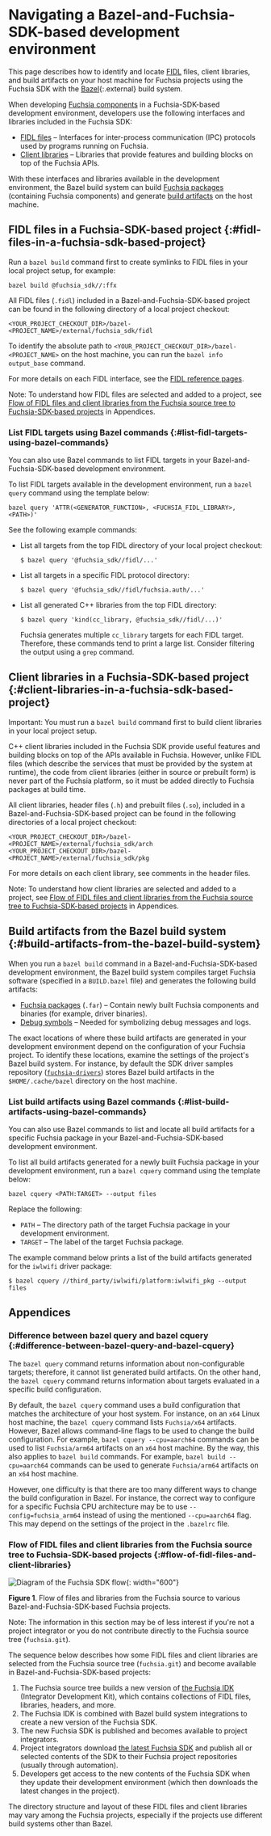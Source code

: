 # Navigating a Bazel-and-Fuchsia-SDK-based development environment

This page describes how to identify and locate [FIDL][fidl] files, client
libraries, and build artifacts on your host machine for Fuchsia projects
using the Fuchsia SDK with the [Bazel][bazel]{:.external} build system.

When developing [Fuchsia components][fuchsia-components] in a
Fuchsia-SDK-based development environment, developers use the following
interfaces and libraries included in the Fuchsia SDK:

- [FIDL files](#fidl-files-in-a-fuchsia-sdk-based-project) – Interfaces
  for inter-process communication (IPC) protocols used by programs running
  on Fuchsia.
- [Client libraries](#client-libraries-in-a-fuchsia-sdk-based-project) –
  Libraries that provide features and building blocks on top of
  the Fuchsia APIs.

With these interfaces and libraries available in the development
environment, the Bazel build system can build
[Fuchsia packages][fuchsia-package] (containing Fuchsia components)
and generate [build artifacts](#build-artifacts-from-the-bazel-build-system)
on the host machine.

## FIDL files in a Fuchsia-SDK-based project {:#fidl-files-in-a-fuchsia-sdk-based-project}

Run a `bazel build` command first to create symlinks to
FIDL files in your local project setup, for example:

```posix-terminal
bazel build @fuchsia_sdk//:ffx
```

All FIDL files (`.fidl`) included in a Bazel-and-Fuchsia-SDK-based project
can be found in the following directory of a local project checkout:

``` {:.devsite-disable-click-to-copy}
<YOUR_PROJECT_CHECKOUT_DIR>/bazel-<PROJECT_NAME>/external/fuchsia_sdk/fidl
```

To identify the absolute path to `<YOUR_PROJECT_CHECKOUT_DIR>/bazel-<PROJECT_NAME>`
on the host machine, you can run the `bazel info output_base` command.

For more details on each FIDL interface, see the
[FIDL reference pages][fidl-reference].

Note: To understand how FIDL files are selected and added to a project, see
[Flow of FIDL files and client libraries from the Fuchsia source tree to
Fuchsia-SDK-based projects](#flow-of-fidl-files-and-client-libraries)
in Appendices.

### List FIDL targets using Bazel commands {:#list-fidl-targets-using-bazel-commands}

You can also use Bazel commands to list FIDL targets in your
Bazel-and-Fuchsia-SDK-based development environment.

To list FIDL targets available in the development environment,
run a `bazel query` command using the template below:

```posix-terminal
bazel query 'ATTR(<GENERATOR_FUNCTION>, <FUCHSIA_FIDL_LIBRARY>, <PATH>)'
```

See the following example commands:

- List all targets from the top FIDL directory of your local project
  checkout:

  ``` {:.devsite-disable-click-to-copy}
  $ bazel query '@fuchsia_sdk//fidl/...'
  ```
- List all targets in a specific FIDL protocol directory:

  ``` {:.devsite-disable-click-to-copy}
  $ bazel query '@fuchsia_sdk//fidl/fuchsia.auth/...'
  ```

- List all generated C++ libraries from the top FIDL directory:

  ``` {:.devsite-disable-click-to-copy}
  $ bazel query 'kind(cc_library, @fuchsia_sdk//fidl/...)'
  ```

  Fuchsia generates multiple `cc_library` targets for each FIDL target.
  Therefore, these commands tend to print a large list. Consider
  filtering the output using a `grep` command.

## Client libraries in a Fuchsia-SDK-based project {:#client-libraries-in-a-fuchsia-sdk-based-project}

Important: You must run a `bazel build` command first to build
client libraries in your local project setup.

C++ client libraries included in the Fuchsia SDK provide useful features and
building blocks on top of the APIs available in Fuchsia. However, unlike FIDL
files (which describe the services that must be provided by the system at runtime),
the code from client libraries (either in source or prebuilt form) is never
part of the Fuchsia platform, so it must be added directly to Fuchsia packages
at build time.

All client libraries, header files (`.h`) and prebuilt files (`.so`), included
in a Bazel-and-Fuchsia-SDK-based project can be found in the following directories
of a local project checkout:

``` {:.devsite-disable-click-to-copy}
<YOUR_PROJECT_CHECKOUT_DIR>/bazel-<PROJECT_NAME>/external/fuchsia_sdk/arch
<YOUR_PROJECT_CHECKOUT_DIR>/bazel-<PROJECT_NAME>/external/fuchsia_sdk/pkg
```

For more details on each client library, see comments in the header files.

Note: To understand how client libraries are selected and added to a project, see
[Flow of FIDL files and client libraries from the Fuchsia source tree to
Fuchsia-SDK-based projects](#flow-of-fidl-files-and-client-libraries)
in Appendices.

## Build artifacts from the Bazel build system {:#build-artifacts-from-the-bazel-build-system}

When you run a `bazel build` command in a Bazel-and-Fuchsia-SDK-based
development environment, the Bazel build system compiles target Fuchsia
software (specified in a `BUILD.bazel` file) and generates the following
build artifacts:

- [Fuchsia packages][create-a-package-repository] (`.far`) – Contain
  newly built Fuchsia components and binaries (for example, driver binaries).
- [Debug symbols][debug-symbols] – Needed for symbolizing debug messages
  and logs.

The exact locations of where these build artifacts are generated in your
development environment depend on the configuration of your Fuchsia project.
To identify these locations, examine the settings of the project's Bazel
build system. For instance, by default the SDK driver samples repository
([`fuchsia-drivers`][fuchsia-drivers]) stores Bazel build artifacts
in the `$HOME/.cache/bazel` directory on the host machine.

### List build artifacts using Bazel commands {:#list-build-artifacts-using-bazel-commands}

You can also use Bazel commands to list and locate all build artifacts for
a specific Fuchsia package in your Bazel-and-Fuchsia-SDK-based development
environment.

To list all build artifacts generated for a newly built Fuchsia package in
your development environment, run a `bazel cquery` command using
the template below:

```posix-terminal
bazel cquery <PATH:TARGET> --output files
```

Replace the following:

- `PATH` – The directory path of the target Fuchsia package
  in your development environment.
- `TARGET` – The label of the target Fuchsia package.

The example command below prints a list of the build artifacts generated
for the `iwlwifi` driver package:

``` {:.devsite-disable-click-to-copy}
$ bazel cquery //third_party/iwlwifi/platform:iwlwifi_pkg --output files
```

## Appendices

### Difference between bazel query and bazel cquery {:#difference-between-bazel-query-and-bazel-cquery}

The `bazel query` command returns information about non-configurable targets;
therefore, it cannot list generated build artifacts. On the other hand, the
`bazel cquery` command returns information about targets evaluated in a
specific build configuration.

By default, the `bazel cquery` command uses a build configuration that
matches the architecture of your host system. For instance, on an `x64`
Linux host machine, the `bazel cquery` command lists `Fuchsia/x64`
artifacts. However, Bazel allows command-line flags to be used to change the
build configuration. For example, `bazel cquery --cpu=aarch64` commands can be
used to list `Fuchsia/arm64` artifacts on an `x64` host machine. By the way,
this also applies to `bazel build` commands. For example,
`bazel build --cpu=aarch64` commands can be used to generate `Fuchsia/arm64`
artifacts on an `x64` host machine.

However, one difficulty is that there are too many different ways to change
the build configuration in Bazel. For instance, the correct way to configure
for a specific Fuchsia CPU architecture may be to use `--config=fuchsia_arm64`
instead of using the mentioned `--cpu=aarch64` flag. This may depend on the
settings of the project in the `.bazelrc` file.

### Flow of FIDL files and client libraries from the Fuchsia source tree to Fuchsia-SDK-based projects {:#flow-of-fidl-files-and-client-libraries}

![Diagram of the Fuchsia SDK flow](images/fuchsia-idk-to-sdk-01.png "Image showing the flow of file and libraries in the Fuchsia SDK"){: width="600"}

**Figure 1**. Flow of files and libraries from the Fuchsia source to various
Bazel-and-Fuchsia-SDK-based Fuchsia projects.

Note: The information in this section may be of less interest if you're
not a project integrator or you do not contribute directly to the
Fuchsia source tree (`fuchsia.git`).

The sequence below describes how some FIDL files and client libraries
are selected from the Fuchsia source tree (`fuchsia.git`) and become
available in Bazel-and-Fuchsia-SDK-based projects:

1. The Fuchsia source tree builds a new version of
   [the Fuchsia IDK][fuchsia-idk] (Integrator Development Kit), which
   contains collections of FIDL files, libraries, headers, and more.
1. The Fuchsia IDK is combined with Bazel build system integrations to
   create a new version of the Fuchsia SDK.
1. The new Fuchsia SDK is published and becomes available to project
   integrators.
1. Project integrators download [the latest Fuchsia SDK][download-sdk] and
   publish all or selected contents of the SDK to their Fuchsia project
   repositories (usually through automation).
1. Developers get access to the new contents of the Fuchsia SDK when they
   update their development environment (which then downloads the latest
   changes in the project).

The directory structure and layout of these FIDL files and client
libraries may vary among the Fuchsia projects, especially if the projects
use different build systems other than Bazel.

<!-- Reference links -->

[fidl]: /docs/development/languages/fidl/README.md
[bazel]: https://bazel.build/docs
[fuchsia-package]: /docs/concepts/packages/package.md
[fuchsia-components]: /docs/concepts/components/v2/README.md
[fidl-reference]: https://fuchsia.dev/reference/fidl
[create-a-package-repository]: /docs/development/tools/ffx/workflows/create-a-package-repository.md
[debug-symbols]: /docs/development/tools/ffx/workflows/register-debug-symbols.md
[fuchsia-drivers]: https://fuchsia.googlesource.com/sdk-samples/drivers
[fuchsia-idk]: /docs/development/idk/README.md
[download-sdk]: https://chrome-infra-packages.appspot.com/p/fuchsia/sdk/core/linux-amd64/+/latest
